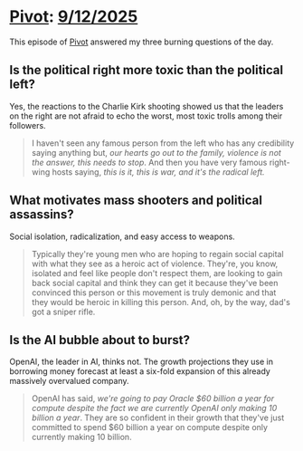 # [Pivot](https://podcastindex.org/podcast/174725): [9/12/2025](https://writecomments.com/transcripts/?md5=4e8e6c61f438e8ed3d97a6160dd7cf3e)

This episode of [Pivot] answered my three burning questions of the day.

[Pivot]: ../../../series/pivot.md

## Is the political right more toxic than the political left?

Yes, the reactions to the Charlie Kirk shooting showed us that the leaders on the right are not afraid to echo the worst, most toxic trolls among their followers.

> I haven't seen any famous person from the left who has any credibility saying anything but, _our hearts go out to the family, violence is not the answer, this needs to stop_. And then you have very famous right-wing hosts saying, _this is it, this is war, and it's the radical left._

## What motivates mass shooters and political assassins?

Social isolation, radicalization, and easy access to weapons.

> Typically they're young men who are hoping to regain social capital with what they see as a heroic act of violence. They're, you know, isolated and feel like people don't respect them, are looking to gain back social capital and think they can get it because they've been convinced this person or this movement is truly demonic and that they would be heroic in killing this person. And, oh, by the way, dad's got a sniper rifle.

## Is the AI bubble about to burst?

OpenAI, the leader in AI, thinks not. The growth projections they use in borrowing money forecast at least a six-fold expansion of this already massively overvalued company.

> OpenAI has said, _we're going to pay Oracle $60 billion a year for compute despite the fact we are currently OpenAI only making 10 billion a year_. They are so confident in their growth that they've just committed to spend $60 billion a year on compute despite only currently making 10 billion.
